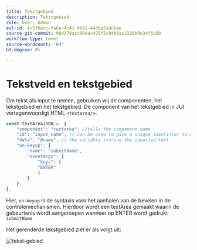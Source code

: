 ```yaml
---
title: Tekstgebied
description: Tekstgebied
role: User, Admin
exl-id: 4c576acc-fa6a-4c41-9b92-443ba51dc8ee
source-git-commit: 08d379acc98dac425f1c84b0ac2226b0e34f6d8b
workflow-type: tm+mt
source-wordcount: '64'
ht-degree: 0%

---
```


# Tekstveld en tekstgebied

Om tekst als input te nemen, gebruiken wij de componenten, het tekstgebied en het tekstgebied.
De component van het tekstgebied in JUI vertegenwoordigt HTML `<textarea/>`.

```js title="textArea.js"
const textAreaJSON =  {
    "component": "textarea", //tells the component name
    "id": "input_name", // can be used to give a unique identifier to a component
    "data": "@name", // the variable storing the inputted text
    "on-keyup": {
        "name": "submitName",
        "eventArgs": {
            "keys": [
            "ENTER"
            ]
        }
    },
},
```

Hier, `on-keyup` is de syntaxis voor het aanhalen van de bevelen in de controlemechanismen.
Hierdoor wordt een textArea gemaakt waarin de gebeurtenis wordt aangeroepen wanneer op ENTER wordt gedrukt `submitName`

Het gerenderde tekstgebied ziet er als volgt uit:

![ tekst-gebied ](./imgs/text_area.png " Gebied van de Tekst ")
